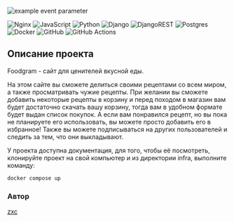 ![example event parameter](https://github.com/solomongrad/foodgram/actions/workflows/main.yml/badge.svg)

![Nginx](https://img.shields.io/badge/nginx-%23009639.svg?style=for-the-badge&logo=nginx&logoColor=white) ![JavaScript](https://img.shields.io/badge/javascript-%23323330.svg?style=for-the-badge&logo=javascript&logoColor=%23F7DF1E) ![Python](https://img.shields.io/badge/python-3670A0?style=for-the-badge&logo=python&logoColor=ffdd54) ![Django](https://img.shields.io/badge/django-%23092E20.svg?style=for-the-badge&logo=django&logoColor=white) ![DjangoREST](https://img.shields.io/badge/DJANGO-REST-ff1709?style=for-the-badge&logo=django&logoColor=white&color=ff1709&labelColor=gray) ![Postgres](https://img.shields.io/badge/postgres-%23316192.svg?style=for-the-badge&logo=postgresql&logoColor=white) ![Docker](https://img.shields.io/badge/docker-%230db7ed.svg?style=for-the-badge&logo=docker&logoColor=white) ![GitHub](https://img.shields.io/badge/github-%23121011.svg?style=for-the-badge&logo=github&logoColor=white) ![GitHub Actions](https://img.shields.io/badge/github%20actions-%232671E5.svg?style=for-the-badge&logo=githubactions&logoColor=white)

## Описание проекта 
Foodgram - сайт для ценителей вкусной еды.

На этом сайте вы сможете делиться своими рецептами со всем миром, а также просматривать чужие рецепты. При желании вы сможете добавить некоторые рецепты в корзину и перед походом в магазин вам будет достаточно скачать вашу корзину, тогда вам в удобном формате будет выдан список покупок. А если вам понравился рецепт, но вы пока не планируете его использовать, вы можете просто добавить его в избранное! Также вы можете подписываться на других пользователей и следить за тем, что они выкладывают.

У проекта доступна документация, для того, чтобы её посмотреть, клонируйте проект на свой компьютер и из директории infra, выполните команду:
```bash
docker compose up
```

### Автор

[zxc](https://github.com/solomongrad)